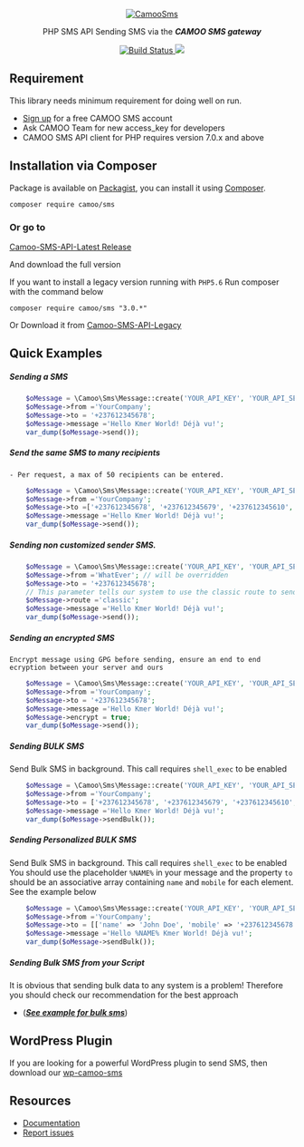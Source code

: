 <p align="center">
  <a href="https://www.camoo.cm/bulk-sms" target="_blank" >
    <img alt="CamooSms" src="https://www.camoo.hosting/img/logos/logoDomain.png"/>
  </a>
</p>
<p align="center">
	PHP SMS API Sending SMS via the <strong><em>CAMOO SMS gateway</em></strong>
</p>
<p align="center">
    <a href="https://travis-ci.com/camoo/sms" target="_blank">
        <img alt="Build Status" src="https://travis-ci.com/camoo/sms.svg?branch=master">
    </a>
	<a href="https://codecov.io/gh/camoo/sms">
  		<img src="https://codecov.io/gh/camoo/sms/branch/master/graph/badge.svg" />
	</a>
</p>

Requirement
-----------

This library needs minimum requirement for doing well on run.

   - [Sign up](https://www.camoo.cm/join) for a free CAMOO SMS account
   - Ask CAMOO Team for new access_key for developers
   - CAMOO SMS API client for PHP requires version 7.0.x and above

## Installation via Composer

Package is available on [Packagist](https://packagist.org/packages/camoo/sms),
you can install it using [Composer](http://getcomposer.org).

```shell
composer require camoo/sms
```
### Or go to

   [Camoo-SMS-API-Latest Release](https://github.com/camoo/sms/releases/tag/v3.1.5)

And download the full version

If you want to install a legacy version running with `PHP5.6`
Run composer with the command below
```shell
composer require camoo/sms "3.0.*"
```
Or Download it from [Camoo-SMS-API-Legacy](https://github.com/camoo/sms/releases/tag/v3.0.6)

Quick Examples
--------------

##### Sending a SMS
```php
	$oMessage = \Camoo\Sms\Message::create('YOUR_API_KEY', 'YOUR_API_SECRET');
	$oMessage->from ='YourCompany';
	$oMessage->to = '+237612345678';
	$oMessage->message ='Hello Kmer World! Déjà vu!';
	var_dump($oMessage->send());
  ```
##### Send the same SMS to many recipients
            
	- Per request, a max of 50 recipients can be entered.
```php
	$oMessage = \Camoo\Sms\Message::create('YOUR_API_KEY', 'YOUR_API_SECRET');
	$oMessage->from ='YourCompany';
	$oMessage->to =['+237612345678', '+237612345679', '+237612345610', '+33689764530'];
	$oMessage->message ='Hello Kmer World! Déjà vu!';
	var_dump($oMessage->send());
```

##### Sending non customized sender SMS.
```php
    $oMessage = \Camoo\Sms\Message::create('YOUR_API_KEY', 'YOUR_API_SECRET');
    $oMessage->from ='WhatEver'; // will be overridden
    $oMessage->to = '+237612345678';
    // This parameter tells our system to use the classic route to send your message.
    $oMessage->route ='classic';
    $oMessage->message ='Hello Kmer World! Déjà vu!';
    var_dump($oMessage->send());
```

##### Sending an encrypted SMS
	Encrypt message using GPG before sending, ensure an end to end ecryption between your server and ours
```php
	$oMessage = \Camoo\Sms\Message::create('YOUR_API_KEY', 'YOUR_API_SECRET');
	$oMessage->from ='YourCompany';
	$oMessage->to = '+237612345678';
	$oMessage->message ='Hello Kmer World! Déjà vu!';
	$oMessage->encrypt = true;
	var_dump($oMessage->send());
  ```

##### Sending BULK SMS
Send Bulk SMS in background. This call requires `shell_exec` to be enabled
```php
	$oMessage = \Camoo\Sms\Message::create('YOUR_API_KEY', 'YOUR_API_SECRET');
	$oMessage->from ='YourCompany';
	$oMessage->to = ['+237612345678', '+237612345679', '+237612345610', '+33689764530', '+4917612345671'];
	$oMessage->message ='Hello Kmer World! Déjà vu!';
	var_dump($oMessage->sendBulk());
  ```
##### Sending Personalized BULK SMS
Send Bulk SMS in background. This call requires `shell_exec` to be enabled
You  should use the placeholder `%NAME%` in your message and the property `to` should be an associative array containing `name` and `mobile` for each element. See the example below
```php
	$oMessage = \Camoo\Sms\Message::create('YOUR_API_KEY', 'YOUR_API_SECRET');
	$oMessage->from ='YourCompany';
	$oMessage->to = [['name' => 'John Doe', 'mobile' => '+237612345678'], ['name' => 'Jeanne Doe', 'mobile' => '+237612345679'], ['...']];
	$oMessage->message ='Hello %NAME% Kmer World! Déjà vu!';
	var_dump($oMessage->sendBulk());
  ```
##### Sending Bulk SMS from your Script
It is obvious that sending bulk data to any system is a problem! Therefore you should check our recommendation for the best approach
   - (_**[See example for bulk sms](https://github.com/camoo/sms/wiki/How-to-send-Bulk-SMS-from-your-script#send-sms-sequentially)**_)

WordPress Plugin
----------------
If you are looking for a powerful WordPress plugin to send SMS, then download our [wp-camoo-sms](https://github.com/camoo/wp-camoo-sms)

Resources
---------

  * [Documentation](https://github.com/camoo/sms/wiki)
  * [Report issues](https://github.com/camoo/sms/issues)
